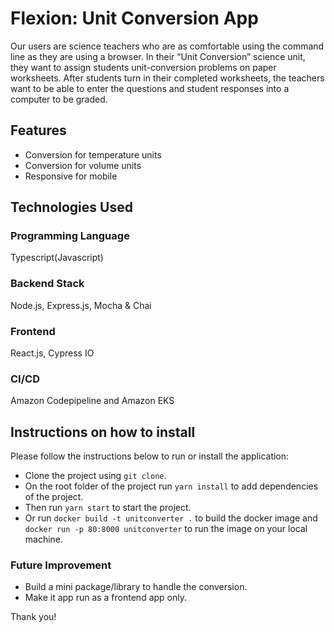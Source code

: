 # Flexion: Unit Conversion App

Our users are science teachers who are as comfortable using the command line as they are using a browser. In their “Unit Conversion” science unit, they want to assign students unit-conversion problems on paper worksheets. After students turn in their completed worksheets, the teachers want to be able to enter the questions and student responses into a computer to be graded.

## Features

-   Conversion for temperature units
-   Conversion for volume units
-   Responsive for mobile

## Technologies Used

### Programming Language

Typescript(Javascript)

### Backend Stack

Node.js, Express.js, Mocha & Chai

### Frontend

React.js, Cypress IO

### CI/CD

Amazon Codepipeline and Amazon EKS

## Instructions on how to install

Please follow the instructions below to run or install the application:

-   Clone the project using `git clone`.
-   On the root folder of the project run `yarn install` to add dependencies of the project.
-   Then run `yarn start` to start the project.
-   Or run `docker build -t unitconverter .` to build the docker image and `docker run -p 80:8000 unitconverter` to run the image on your local machine.

### Future Improvement

-   Build a mini package/library to handle the conversion.
-   Make it app run as a frontend app only.

Thank you!
